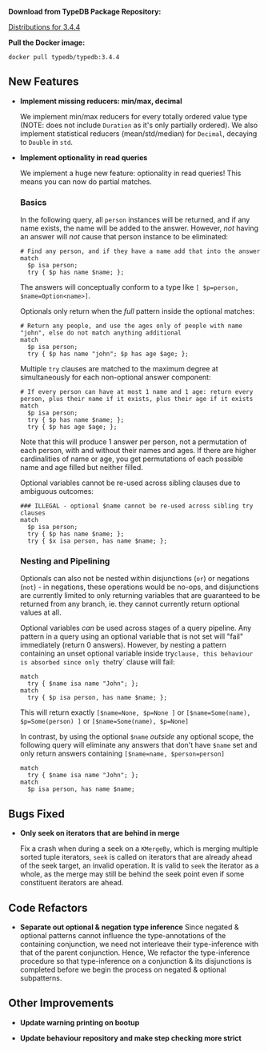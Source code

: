 **Download from TypeDB Package Repository:**

[Distributions for 3.4.4](https://cloudsmith.io/~typedb/repos/public-release/packages/?q=name%3A%5Etypedb-all+version%3A3.4.4)

**Pull the Docker image:**

```docker pull typedb/typedb:3.4.4```


## New Features
- **Implement missing reducers: min/max, decimal**
  
  We implement min/max reducers for every totally ordered value type (NOTE: does not include `Duration` as it's only partially ordered). We also implement statistical reducers (mean/std/median) for `Decimal`, decaying to `Double` in `std`.
  
  
- **Implement optionality in read queries**
  
  We implement a huge new feature: optionality in read queries! This means you can now do partial matches. 
  
  ### Basics 
  In the following query, all `person` instances will be returned, and if any name exists, the name will be added to the answer. However, _not_ having an answer will _not_ cause that person instance to be eliminated:
  ```
  # Find any person, and if they have a name add that into the answer
  match 
    $p isa person;
    try { $p has name $name; };
  ```
  The answers will conceptually conform to a type like `[ $p=person, $name=Option<name>]`.
  
  Optionals only return when the _full_ pattern inside the optional matches:
  ```
  # Return any people, and use the ages only of people with name "john", else do not match anything additional
  match 
    $p isa person;
    try { $p has name "john"; $p has age $age; };
  ```
  
  Multiple `try` clauses are matched to the maximum degree at simultaneously for each non-optional answer component:
  ```
  # If every person can have at most 1 name and 1 age: return every person, plus their name if it exists, plus their age if it exists
  match
    $p isa person;
    try { $p has name $name; };
    try { $p has age $age; };
  ```
  Note that this will produce 1 answer per person, not a permutation of each person, with and without their names and ages. If there are higher cardinalities of name or age, you get permutations of each possible name and age filled but neither filled.
  
  Optional variables cannot be re-used across sibling clauses due to ambiguous outcomes:
  ```
  ### ILLEGAL - optional $name cannot be re-used across sibling try clauses
  match 
    $p isa person;
    try { $p has name $name; }; 
    try { $x isa person, has name $name; };
  ```
  
  ### Nesting and Pipelining
  
  Optionals can also not be nested within disjunctions (`or`) or negations (`not`) - in negations, these operations would be no-ops, and disjunctions are currently limited to only returning variables that are guaranteed to be returned from any branch, ie. they cannot currently return optional values at all.
  
  Optional variables _can_ be used across stages of a query pipeline. Any pattern in a query using an optional variable that is not set will "fail" immediately (return 0 answers). However, by nesting a pattern containing an unset optional variable inside try` clause, this behaviour is absorbed since only the `try` clause will fail:
  
  ```
  match
    try { $name isa name "John"; };
  match
    try { $p isa person, has name $name; };
  
  ```
  This will return exactly `[$name=None, $p=None ]` or `[$name=Some(name), $p=Some(person) ]` or `[$name=Some(name), $p=None]`
  
  In contrast, by using the optional `$name` _outside_ any optional scope, the following query will eliminate any answers that don't have `$name` set and only return answers containing `[$name=name, $person=person]`
  ```
  match
    try { $name isa name "John"; };
  match
    $p isa person, has name $name;
  ```
  
  
  

## Bugs Fixed
- **Only seek on iterators that are behind in merge**
  
  Fix a crash when during a seek on a `KMergeBy`, which is merging multiple sorted tuple iterators, `seek` is called on iterators that are already ahead of the seek target, an invalid operation. It is valid to `seek` the iterator as a whole, as the merge may still be behind the seek point even if some constituent iterators are ahead.
  
  

## Code Refactors

- **Separate out optional & negation type inference**
  Since negated & optional patterns cannot influence the type-annotations of the containing conjunction, we need not interleave their type-inference  with that of the parent conjunction. Hence, We refactor the type-inference procedure so that type-inference on a conjunction & its disjunctions is completed before we begin the process on negated & optional subpatterns.


## Other Improvements
- **Update warning printing on bootup**

- **Update behaviour repository and make step checking more strict**

    
